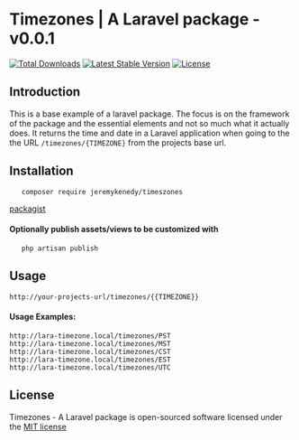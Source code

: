# Timezones | A Laravel package - v0.0.1

[![Total Downloads](https://poser.pugx.org/jeremykenedy/timezones/d/total.svg)](https://packagist.org/packages/jeremykenedy/timezones)
[![Latest Stable Version](https://poser.pugx.org/jeremykenedy/timezones/v/stable.svg)](https://packagist.org/packages/jeremykenedy/timezones)
[![License](https://poser.pugx.org/jeremykenedy/timezones/license.svg)](https://packagist.org/packages/jeremykenedy/timezones)

## Introduction

This is a base example of a laravel package. The focus is on the framework of the package and the essential elements and not so much what it actually does. It returns the time and date in a Laravel application when going to the the URL `/timezones/{TIMEZONE}` from the projects base url.

## Installation
```
   composer require jeremykenedy/timeszones
```
[packagist](https://packagist.org/packages/jeremykenedy/timezones)

#### Optionally publish assets/views to be customized with
```
   php artisan publish
```

## Usage

```
http://your-projects-url/timezones/{{TIMEZONE}}
```
#### Usage Examples:
```
http://lara-timezone.local/timezones/PST
http://lara-timezone.local/timezones/MST
http://lara-timezone.local/timezones/CST
http://lara-timezone.local/timezones/EST
http://lara-timezone.local/timezones/UTC
```

## License

Timezones - A Laravel package is open-sourced software licensed under the [MIT license](http://opensource.org/licenses/MIT)
